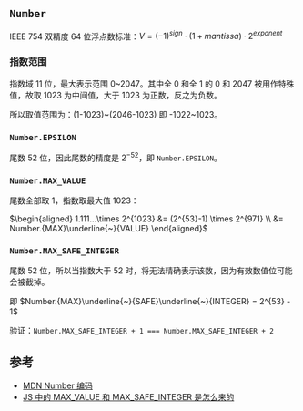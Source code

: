 ## `Number`

IEEE 754 双精度 64 位浮点数标准：$V = (-1)^{sign} \cdot (1 + mantissa) \cdot 2^{exponent}$

### 指数范围

指数域 11 位，最大表示范围 0~2047。其中全 0 和全 1 的 0 和 2047 被用作特殊值，故取 1023 为中间值，大于 1023 为正数，反之为负数。

所以取值范围为：(1-1023)~(2046-1023) 即 -1022~1023。

### `Number.EPSILON`

尾数 52 位，因此尾数的精度是 $2^{-52}$，即 `Number.EPSILON`。

### `Number.MAX_VALUE`

尾数全部取 1，指数取最大值 1023：

$\begin{aligned}
1.111...\times 2^{1023} &= (2^{53}-1) \times 2^{971} \\
&= Number.{MAX}\underline{~}{VALUE}
\end{aligned}$

### `Number.MAX_SAFE_INTEGER`

尾数 52 位，所以当指数大于 52 时，将无法精确表示该数，因为有效数值位可能会被截掉。

即 $Number.{MAX}\underline{~}{SAFE}\underline{~}{INTEGER} = 2^{53} - 1$

验证：`Number.MAX_SAFE_INTEGER + 1 === Number.MAX_SAFE_INTEGER + 2`


## 参考
- [MDN Number 编码](https://developer.mozilla.org/zh-CN/docs/Web/JavaScript/Reference/Global_Objects/Number#number_%E7%BC%96%E7%A0%81)
- [JS 中的 MAX_VALUE 和 MAX_SAFE_INTEGER 是怎么来的](https://juejin.cn/post/6844904175000616967)
